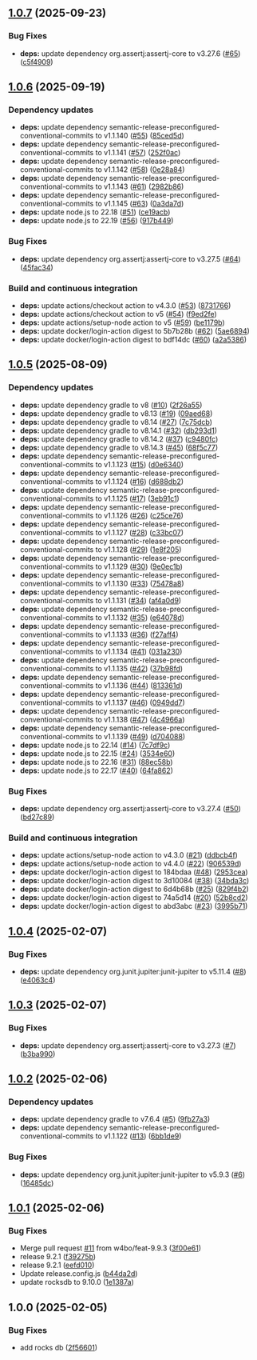 ## [1.0.7](https://github.com/w4bo/docker-rocksdb/compare/1.0.6...1.0.7) (2025-09-23)

### Bug Fixes

* **deps:** update dependency org.assertj:assertj-core to v3.27.6 ([#65](https://github.com/w4bo/docker-rocksdb/issues/65)) ([c5f4909](https://github.com/w4bo/docker-rocksdb/commit/c5f49095bef57bf8e557453665b80571a08a1802))

## [1.0.6](https://github.com/w4bo/docker-rocksdb/compare/1.0.5...1.0.6) (2025-09-19)

### Dependency updates

* **deps:** update dependency semantic-release-preconfigured-conventional-commits to v1.1.140 ([#55](https://github.com/w4bo/docker-rocksdb/issues/55)) ([85ced5d](https://github.com/w4bo/docker-rocksdb/commit/85ced5d8465b0092663fceb9335ebc8e2c0231fe))
* **deps:** update dependency semantic-release-preconfigured-conventional-commits to v1.1.141 ([#57](https://github.com/w4bo/docker-rocksdb/issues/57)) ([252f0ac](https://github.com/w4bo/docker-rocksdb/commit/252f0acdefaae2853ffbf0314c0e442411f4a5b1))
* **deps:** update dependency semantic-release-preconfigured-conventional-commits to v1.1.142 ([#58](https://github.com/w4bo/docker-rocksdb/issues/58)) ([0e28a84](https://github.com/w4bo/docker-rocksdb/commit/0e28a8483d5b729505ff23652430a31b3c1357e5))
* **deps:** update dependency semantic-release-preconfigured-conventional-commits to v1.1.143 ([#61](https://github.com/w4bo/docker-rocksdb/issues/61)) ([2982b86](https://github.com/w4bo/docker-rocksdb/commit/2982b86579802bc8e42cd08fe812893a534f5ecf))
* **deps:** update dependency semantic-release-preconfigured-conventional-commits to v1.1.145 ([#63](https://github.com/w4bo/docker-rocksdb/issues/63)) ([0a3da7d](https://github.com/w4bo/docker-rocksdb/commit/0a3da7dce05ca814c7c8a02815822fc5e8a6478b))
* **deps:** update node.js to 22.18 ([#51](https://github.com/w4bo/docker-rocksdb/issues/51)) ([ce19acb](https://github.com/w4bo/docker-rocksdb/commit/ce19acb7d345eab7f2b8dbb8cb58e2d64c9ac358))
* **deps:** update node.js to 22.19 ([#56](https://github.com/w4bo/docker-rocksdb/issues/56)) ([917b449](https://github.com/w4bo/docker-rocksdb/commit/917b4492279fe09170539d2911d4a8c6dc6a1d27))

### Bug Fixes

* **deps:** update dependency org.assertj:assertj-core to v3.27.5 ([#64](https://github.com/w4bo/docker-rocksdb/issues/64)) ([45fac34](https://github.com/w4bo/docker-rocksdb/commit/45fac3468a400d44f7a06dd65818814894fc8fbc))

### Build and continuous integration

* **deps:** update actions/checkout action to v4.3.0 ([#53](https://github.com/w4bo/docker-rocksdb/issues/53)) ([8731766](https://github.com/w4bo/docker-rocksdb/commit/8731766522ac1c58b7c41e1ef17d6c2bf9567523))
* **deps:** update actions/checkout action to v5 ([#54](https://github.com/w4bo/docker-rocksdb/issues/54)) ([f9ed2fe](https://github.com/w4bo/docker-rocksdb/commit/f9ed2fe59010652aba2ac8848759305e376ba503))
* **deps:** update actions/setup-node action to v5 ([#59](https://github.com/w4bo/docker-rocksdb/issues/59)) ([be1179b](https://github.com/w4bo/docker-rocksdb/commit/be1179b340d5468d0ec61ce60f10025d09ca0906))
* **deps:** update docker/login-action digest to 5b7b28b ([#62](https://github.com/w4bo/docker-rocksdb/issues/62)) ([5ae6894](https://github.com/w4bo/docker-rocksdb/commit/5ae6894a6ca3cdac1c629767b474edb19bcb9a84))
* **deps:** update docker/login-action digest to bdf14dc ([#60](https://github.com/w4bo/docker-rocksdb/issues/60)) ([a2a5386](https://github.com/w4bo/docker-rocksdb/commit/a2a5386c047feda1765660e8453ec9c4d22cffce))

## [1.0.5](https://github.com/w4bo/docker-rocksdb/compare/1.0.4...1.0.5) (2025-08-09)

### Dependency updates

* **deps:** update dependency gradle to v8 ([#10](https://github.com/w4bo/docker-rocksdb/issues/10)) ([2f26a55](https://github.com/w4bo/docker-rocksdb/commit/2f26a555540f6f8ec0510acb46c707e89307311b))
* **deps:** update dependency gradle to v8.13 ([#19](https://github.com/w4bo/docker-rocksdb/issues/19)) ([09aed68](https://github.com/w4bo/docker-rocksdb/commit/09aed68f500c3b424790a7f5a4492377f4e7455a))
* **deps:** update dependency gradle to v8.14 ([#27](https://github.com/w4bo/docker-rocksdb/issues/27)) ([7c75dcb](https://github.com/w4bo/docker-rocksdb/commit/7c75dcb0804cfb1f992325fc96f211ad0a1355bc))
* **deps:** update dependency gradle to v8.14.1 ([#32](https://github.com/w4bo/docker-rocksdb/issues/32)) ([db293d1](https://github.com/w4bo/docker-rocksdb/commit/db293d15be7edd04f3da8d92de61180d4e603af9))
* **deps:** update dependency gradle to v8.14.2 ([#37](https://github.com/w4bo/docker-rocksdb/issues/37)) ([c9480fc](https://github.com/w4bo/docker-rocksdb/commit/c9480fc36d8777ec92a2789af98ac5a7ecd40254))
* **deps:** update dependency gradle to v8.14.3 ([#45](https://github.com/w4bo/docker-rocksdb/issues/45)) ([68f5c77](https://github.com/w4bo/docker-rocksdb/commit/68f5c773372dbc5e70a601a6fd8c899b3dc5f1db))
* **deps:** update dependency semantic-release-preconfigured-conventional-commits to v1.1.123 ([#15](https://github.com/w4bo/docker-rocksdb/issues/15)) ([d0e6340](https://github.com/w4bo/docker-rocksdb/commit/d0e6340d3ebe287f75503628c102bd78e5fb5a0f))
* **deps:** update dependency semantic-release-preconfigured-conventional-commits to v1.1.124 ([#16](https://github.com/w4bo/docker-rocksdb/issues/16)) ([d688db2](https://github.com/w4bo/docker-rocksdb/commit/d688db218d25eefbc9e3ffb426793f5c427683e5))
* **deps:** update dependency semantic-release-preconfigured-conventional-commits to v1.1.125 ([#17](https://github.com/w4bo/docker-rocksdb/issues/17)) ([3eb91c1](https://github.com/w4bo/docker-rocksdb/commit/3eb91c1082ebba7c9a1a2d816b6c96b32dc2a3d8))
* **deps:** update dependency semantic-release-preconfigured-conventional-commits to v1.1.126 ([#26](https://github.com/w4bo/docker-rocksdb/issues/26)) ([c25ce76](https://github.com/w4bo/docker-rocksdb/commit/c25ce765c427b3aa8bf7b7c241b91a6a1367962e))
* **deps:** update dependency semantic-release-preconfigured-conventional-commits to v1.1.127 ([#28](https://github.com/w4bo/docker-rocksdb/issues/28)) ([c33bc07](https://github.com/w4bo/docker-rocksdb/commit/c33bc07d03c336e213bba8708547caa651ce036d))
* **deps:** update dependency semantic-release-preconfigured-conventional-commits to v1.1.128 ([#29](https://github.com/w4bo/docker-rocksdb/issues/29)) ([1e8f205](https://github.com/w4bo/docker-rocksdb/commit/1e8f205a7f4c2629967a9021c41eb07bb74b6164))
* **deps:** update dependency semantic-release-preconfigured-conventional-commits to v1.1.129 ([#30](https://github.com/w4bo/docker-rocksdb/issues/30)) ([9e0ec1b](https://github.com/w4bo/docker-rocksdb/commit/9e0ec1b1638e317d8abc958dab6477afeb52975e))
* **deps:** update dependency semantic-release-preconfigured-conventional-commits to v1.1.130 ([#33](https://github.com/w4bo/docker-rocksdb/issues/33)) ([75478a8](https://github.com/w4bo/docker-rocksdb/commit/75478a805eb505ca2b59e05afccd9a350d853d94))
* **deps:** update dependency semantic-release-preconfigured-conventional-commits to v1.1.131 ([#34](https://github.com/w4bo/docker-rocksdb/issues/34)) ([af4a0d9](https://github.com/w4bo/docker-rocksdb/commit/af4a0d96d0998f633744eff082a076ec35900373))
* **deps:** update dependency semantic-release-preconfigured-conventional-commits to v1.1.132 ([#35](https://github.com/w4bo/docker-rocksdb/issues/35)) ([e64078d](https://github.com/w4bo/docker-rocksdb/commit/e64078d09a3b8e573dd9c88b014e7c9b18ed039d))
* **deps:** update dependency semantic-release-preconfigured-conventional-commits to v1.1.133 ([#36](https://github.com/w4bo/docker-rocksdb/issues/36)) ([f27aff4](https://github.com/w4bo/docker-rocksdb/commit/f27aff4539d50407f276020781abb506606244bb))
* **deps:** update dependency semantic-release-preconfigured-conventional-commits to v1.1.134 ([#41](https://github.com/w4bo/docker-rocksdb/issues/41)) ([031a230](https://github.com/w4bo/docker-rocksdb/commit/031a2301f26a551f5358031ea94418ea60ead8e0))
* **deps:** update dependency semantic-release-preconfigured-conventional-commits to v1.1.135 ([#42](https://github.com/w4bo/docker-rocksdb/issues/42)) ([37b98fd](https://github.com/w4bo/docker-rocksdb/commit/37b98fdf2a7449da8f49364288c7046a6a954d6c))
* **deps:** update dependency semantic-release-preconfigured-conventional-commits to v1.1.136 ([#44](https://github.com/w4bo/docker-rocksdb/issues/44)) ([813361d](https://github.com/w4bo/docker-rocksdb/commit/813361dd623a07c8a7f649e7664a776f86b1c6bf))
* **deps:** update dependency semantic-release-preconfigured-conventional-commits to v1.1.137 ([#46](https://github.com/w4bo/docker-rocksdb/issues/46)) ([0949dd7](https://github.com/w4bo/docker-rocksdb/commit/0949dd7e4a7c064fe913049bb6077fee9dc19171))
* **deps:** update dependency semantic-release-preconfigured-conventional-commits to v1.1.138 ([#47](https://github.com/w4bo/docker-rocksdb/issues/47)) ([4c4966a](https://github.com/w4bo/docker-rocksdb/commit/4c4966a3663a0f9f167898ca44f9ccb4af8f01ba))
* **deps:** update dependency semantic-release-preconfigured-conventional-commits to v1.1.139 ([#49](https://github.com/w4bo/docker-rocksdb/issues/49)) ([d704088](https://github.com/w4bo/docker-rocksdb/commit/d704088f77fe250a2adcbbcb433db760b417a247))
* **deps:** update node.js to 22.14 ([#14](https://github.com/w4bo/docker-rocksdb/issues/14)) ([7c7df9c](https://github.com/w4bo/docker-rocksdb/commit/7c7df9c6f50719fc2ef54e276378f2a9b1eabfe0))
* **deps:** update node.js to 22.15 ([#24](https://github.com/w4bo/docker-rocksdb/issues/24)) ([3534e60](https://github.com/w4bo/docker-rocksdb/commit/3534e603747d549e30b5859ab466b28d89896132))
* **deps:** update node.js to 22.16 ([#31](https://github.com/w4bo/docker-rocksdb/issues/31)) ([88ec58b](https://github.com/w4bo/docker-rocksdb/commit/88ec58b7dfa13f477db9b8776302638118656252))
* **deps:** update node.js to 22.17 ([#40](https://github.com/w4bo/docker-rocksdb/issues/40)) ([64fa862](https://github.com/w4bo/docker-rocksdb/commit/64fa862485f2a08892d9d038ff8116b1daee73ff))

### Bug Fixes

* **deps:** update dependency org.assertj:assertj-core to v3.27.4 ([#50](https://github.com/w4bo/docker-rocksdb/issues/50)) ([bd27c89](https://github.com/w4bo/docker-rocksdb/commit/bd27c89924dc0efa09276066a2e3b033dc6fff2a))

### Build and continuous integration

* **deps:** update actions/setup-node action to v4.3.0 ([#21](https://github.com/w4bo/docker-rocksdb/issues/21)) ([ddbcb4f](https://github.com/w4bo/docker-rocksdb/commit/ddbcb4f145bd6593209238e5fcfb2669b2c08ea5))
* **deps:** update actions/setup-node action to v4.4.0 ([#22](https://github.com/w4bo/docker-rocksdb/issues/22)) ([906539d](https://github.com/w4bo/docker-rocksdb/commit/906539d92c013a2a3d2049b9f272c27879eb1feb))
* **deps:** update docker/login-action digest to 184bdaa ([#48](https://github.com/w4bo/docker-rocksdb/issues/48)) ([2953cea](https://github.com/w4bo/docker-rocksdb/commit/2953ceaa1ad524ca3a151342b3884b156b410283))
* **deps:** update docker/login-action digest to 3d10084 ([#38](https://github.com/w4bo/docker-rocksdb/issues/38)) ([34bda3c](https://github.com/w4bo/docker-rocksdb/commit/34bda3c610622077907764db9729917a1326d01d))
* **deps:** update docker/login-action digest to 6d4b68b ([#25](https://github.com/w4bo/docker-rocksdb/issues/25)) ([829f4b2](https://github.com/w4bo/docker-rocksdb/commit/829f4b295cadd788d37eb1c1edc52262b9dde9ed))
* **deps:** update docker/login-action digest to 74a5d14 ([#20](https://github.com/w4bo/docker-rocksdb/issues/20)) ([52b8cd2](https://github.com/w4bo/docker-rocksdb/commit/52b8cd2117fc4fe6944dbc9f5bb8df2088b2759b))
* **deps:** update docker/login-action digest to abd3abc ([#23](https://github.com/w4bo/docker-rocksdb/issues/23)) ([3995b71](https://github.com/w4bo/docker-rocksdb/commit/3995b71d56da1cf1121c84ca3aba06328e28c597))

## [1.0.4](https://github.com/w4bo/docker-rocksdb/compare/1.0.3...1.0.4) (2025-02-07)

### Bug Fixes

* **deps:** update dependency org.junit.jupiter:junit-jupiter to v5.11.4 ([#8](https://github.com/w4bo/docker-rocksdb/issues/8)) ([e4063c4](https://github.com/w4bo/docker-rocksdb/commit/e4063c49458db3719e1f9cfd792e5c5fadbc25fd))

## [1.0.3](https://github.com/w4bo/docker-rocksdb/compare/1.0.2...1.0.3) (2025-02-07)

### Bug Fixes

* **deps:** update dependency org.assertj:assertj-core to v3.27.3 ([#7](https://github.com/w4bo/docker-rocksdb/issues/7)) ([b3ba990](https://github.com/w4bo/docker-rocksdb/commit/b3ba990cb3b13e8f6f3b68481dc6c6aeab4ff1e6))

## [1.0.2](https://github.com/w4bo/docker-rocksdb/compare/1.0.1...1.0.2) (2025-02-06)

### Dependency updates

* **deps:** update dependency gradle to v7.6.4 ([#5](https://github.com/w4bo/docker-rocksdb/issues/5)) ([9fb27a3](https://github.com/w4bo/docker-rocksdb/commit/9fb27a32107123e7873852828835b185c8c1dc03))
* **deps:** update dependency semantic-release-preconfigured-conventional-commits to v1.1.122 ([#13](https://github.com/w4bo/docker-rocksdb/issues/13)) ([6bb1de9](https://github.com/w4bo/docker-rocksdb/commit/6bb1de9e8ccfc29fbe30c735e60b202627b8f80d))

### Bug Fixes

* **deps:** update dependency org.junit.jupiter:junit-jupiter to v5.9.3 ([#6](https://github.com/w4bo/docker-rocksdb/issues/6)) ([16485dc](https://github.com/w4bo/docker-rocksdb/commit/16485dc84b8e35e6c65f43d4625e3697dace9c90))

## [1.0.1](https://github.com/w4bo/docker-rocksdb/compare/1.0.0...1.0.1) (2025-02-06)

### Bug Fixes

* Merge pull request [#11](https://github.com/w4bo/docker-rocksdb/issues/11) from w4bo/feat-9.9.3 ([3f00e61](https://github.com/w4bo/docker-rocksdb/commit/3f00e616c2ca53cbcd8b2f27c4b6a995a8c60ade))
* release 9.2.1 ([f39275b](https://github.com/w4bo/docker-rocksdb/commit/f39275bdf3edf8ac93300bb0f3b5ad389c1bc48b))
* release 9.2.1 ([eefd010](https://github.com/w4bo/docker-rocksdb/commit/eefd010692e01323822f2c0dc4acefbdd91d6346))
* Update release.config.js ([b44da2d](https://github.com/w4bo/docker-rocksdb/commit/b44da2d53ae79cd4638e99720a672dd33243b887))
* update rocksdb to 9.10.0 ([1e1387a](https://github.com/w4bo/docker-rocksdb/commit/1e1387aa94498896ed35c2d6c62f96e8db346846))

## 1.0.0 (2025-02-05)

### Bug Fixes

* add rocks db ([2f56601](https://github.com/w4bo/docker-rocksdb/commit/2f56601922cf67adfd4fbd5fe8116d87384335b2))
